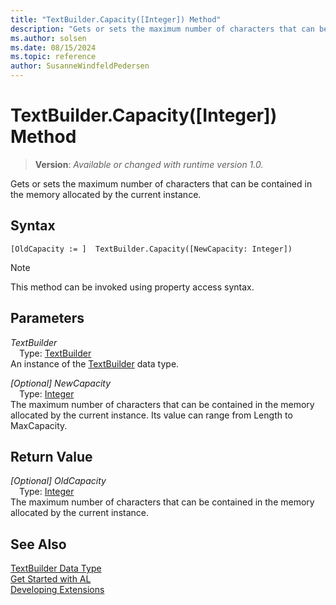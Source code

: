 ```yaml
---
title: "TextBuilder.Capacity([Integer]) Method"
description: "Gets or sets the maximum number of characters that can be contained in the memory allocated by the current instance."
ms.author: solsen
ms.date: 08/15/2024
ms.topic: reference
author: SusanneWindfeldPedersen
---
```

[//]: # (START>DO_NOT_EDIT)
[//]: # (IMPORTANT:Do not edit any of the content between here and the END>DO_NOT_EDIT.)
[//]: # (Any modifications should be made in the .xml files in the ModernDev repo.)
# TextBuilder.Capacity([Integer]) Method
> **Version**: _Available or changed with runtime version 1.0._

Gets or sets the maximum number of characters that can be contained in the memory allocated by the current instance.


## Syntax
```AL
[OldCapacity := ]  TextBuilder.Capacity([NewCapacity: Integer])
```
> [!NOTE]
> This method can be invoked using property access syntax.
## Parameters
*TextBuilder*  
&emsp;Type: [TextBuilder](textbuilder-data-type.md)  
An instance of the [TextBuilder](textbuilder-data-type.md) data type.  

*[Optional] NewCapacity*  
&emsp;Type: [Integer](../integer/integer-data-type.md)  
The maximum number of characters that can be contained in the memory allocated by the current instance. Its value can range from Length to MaxCapacity.  


## Return Value
*[Optional] OldCapacity*  
&emsp;Type: [Integer](../integer/integer-data-type.md)  
The maximum number of characters that can be contained in the memory allocated by the current instance.


[//]: # (IMPORTANT: END>DO_NOT_EDIT)
## See Also
[TextBuilder Data Type](textbuilder-data-type.md)  
[Get Started with AL](../../devenv-get-started.md)  
[Developing Extensions](../../devenv-dev-overview.md)